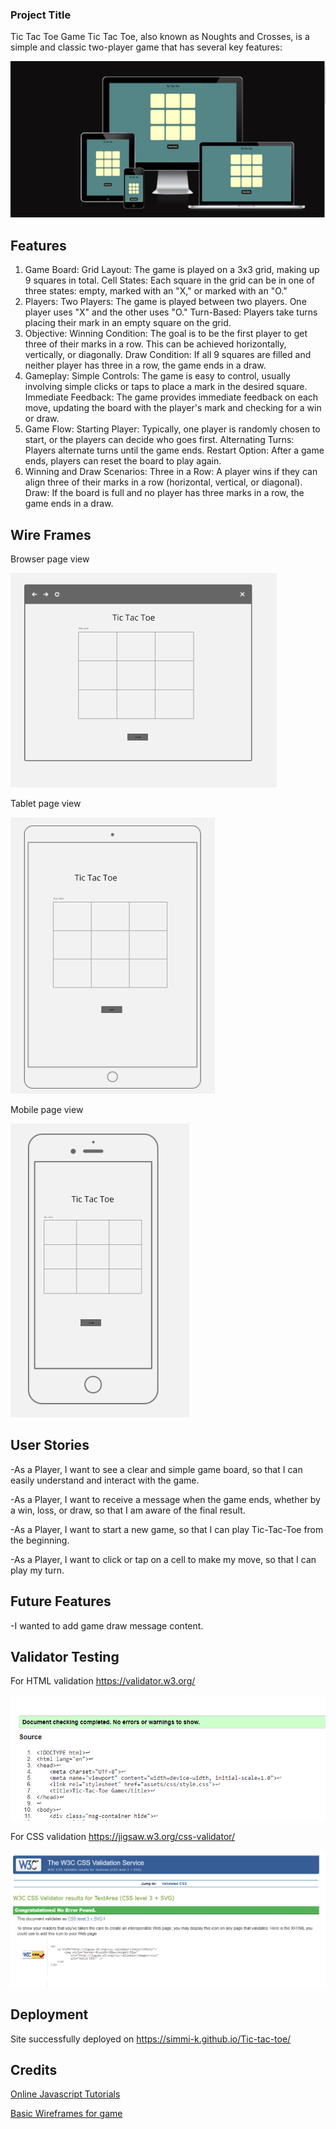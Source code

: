 ### Project Title
Tic Tac Toe Game
Tic Tac Toe, also known as Noughts and Crosses, is a simple and classic two-player game that has several key features:

<img src="assets/images/am i responsive.PNG" alt="am i responsive page">

## Features 
1. Game Board:
Grid Layout: The game is played on a 3x3 grid, making up 9 squares in total.
Cell States: Each square in the grid can be in one of three states: empty, marked with an "X," or marked with an "O."
2. Players:
Two Players: The game is played between two players. One player uses "X" and the other uses "O."
Turn-Based: Players take turns placing their mark in an empty square on the grid.
3. Objective:
Winning Condition: The goal is to be the first player to get three of their marks in a row. This can be achieved horizontally, vertically, or diagonally.
Draw Condition: If all 9 squares are filled and neither player has three in a row, the game ends in a draw.
4. Gameplay:
Simple Controls: The game is easy to control, usually involving simple clicks or taps to place a mark in the desired square.
Immediate Feedback: The game provides immediate feedback on each move, updating the board with the player's mark and checking for a win or draw.
5. Game Flow:
Starting Player: Typically, one player is randomly chosen to start, or the players can decide who goes first.
Alternating Turns: Players alternate turns until the game ends.
Restart Option: After a game ends, players can reset the board to play again.
6. Winning and Draw Scenarios:
Three in a Row: A player wins if they can align three of their marks in a row (horizontal, vertical, or diagonal).
Draw: If the board is full and no player has three marks in a row, the game ends in a draw.

## Wire Frames
Browser page view

<img src="assets/images/browser.PNG" alt="wireframe of browser page">


Tablet page view

<img src="assets/images/tablet.PNG" alt="wireframe of tablet page">


Mobile page view

<img src="assets/images/mobile 1.PNG" alt="wireframe of mobile page">

## User Stories

-As a Player, I want to see a clear and simple game board, so that I can easily understand and interact with the game.

-As a Player, I want to receive a message when the game ends, whether by a win, loss, or draw, so that I am aware of the final result.

-As a Player, I want to start a new game, so that I can play Tic-Tac-Toe from the beginning.

-As a Player, I want to click or tap on a cell to make my move, so that I can play my turn.

## Future Features 

-I wanted to add game draw message content.


## Validator Testing 

For HTML validation https://validator.w3.org/

<img src="assets/images/html validator.PNG" alt="html validation screenshot">

For CSS validation  https://jigsaw.w3.org/css-validator/

<img src="assets/images/css validator.PNG" alt="css validation screenshot">


## Deployment

Site successfully deployed on https://simmi-k.github.io/Tic-tac-toe/


## Credits 

<a href="https://www.youtube.com/results?search_query=tic+tac+toe+tutorial+for+html+css+and+javascript">Online Javascript Tutorials</a>


<a href="https://miro.com/app/board/uXjVKpSyi4A=/">Basic Wireframes for game</a>
